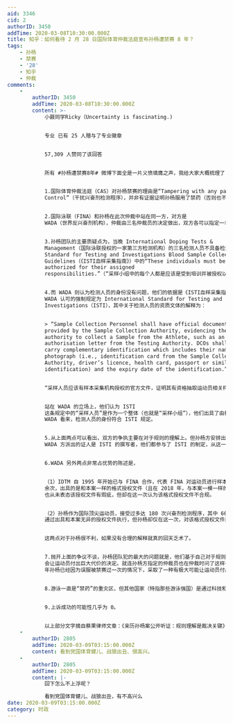 ```yaml
---
aid: 3346
cid: 2
authorID: 3450
addTime: 2020-03-08T10:30:00.000Z
title: 知乎：如何看待 2 月 28 日国际体育仲裁法庭宣布孙杨遭禁赛 8 年？
tags:
    - 孙杨
    - 禁赛
    - '28'
    - 知乎
    - 仲裁
comments:
    -
        authorID: 3450
        addTime: 2020-03-08T10:30:00.000Z
        content: >-
            小聂同学Ricky（Uncertainty is fascinating.)


            专业 已有 25 人赠与了专业徽章


            57,309 人赞同了该回答


            所有 #孙杨遭禁赛8年# 微博下面全是一片义愤填膺之声，我给大家大概梳理了 9 点，你们看完再做评判。


            1.国际体育仲裁法庭（CAS）对孙杨禁赛的理由是“Tampering with any part of Doping
            Control”（干扰兴奋剂检测程序），并非有证据证明孙杨服用了禁药（否则也不会裁定他之前的比赛成绩有效）。


            2.国际泳联（FINA）和孙杨在此次仲裁中站在同一方，对方是
            WADA（世界反兴奋剂机构），仲裁由三名仲裁员的决定做出，双方各可以指定一名仲裁员，第三名仲裁员（即仲裁庭主席）由CAS上诉部主席指定。


            3.孙杨团队的主要质疑点为，当晚 International Doping Tests &
            Management（国际泳联授权的一家第三方检测机构）的三名检测人员不具备检测资质。他们怀疑的依据是 International
            Standard for Testing and Investigations Blood Sample Collection
            Guidelines（《ISTI血样采集指南》）中的“These individuals must be trained and
            authorized for their assigned
            responsibilities.”（“采样小组中的每个人都是应该是受到培训并被授权以实施其各自分配的职能”）。


            4.而 WADA 则认为检测人员的身份没有问题，他们的依据是《ISTI血样采集指南》只是一份指导性的建议，并不是具有强制效力的规定，而
            WADA 认可的强制规定为 International Standard for Testing and
            Investigations（ISTI），其中关于检测人员的资质文体的解释为：


            > “Sample Collection Personnel shall have official documentation,
            provided by the Sample Collection Authority, evidencing their
            authority to collect a Sample from the Athlete, such as an
            authorisation letter from the Testing Authority. DCOs shall also
            carry complementary identification which includes their name and
            photograph (i.e., identification card from the Sample Collection
            Authority, driver’s licence, health card, passport or similar valid
            identification) and the expiry date of the identification.”


            “采样人员应该有样本采集机构授权的官方文件，证明其有资格抽取运动员相关样本。样本采集人员应该携带包含其姓名和照片能够证明其身份并在有效期之内的证件（如样本采集机构的身份卡、驾照、医保卡、护照或类似证件）。”


            站在 WADA 的立场上，他们认为 ISTI
            这条规定中的“采样人员”是作为一个整体（也就是“采样小组”），他们出具了由检测机构（FINA）向采样机构（IDTM）发出的一份授权文件，另外的两名检测人员（血检官和尿检官）分别出示了护士资格证和身份证。在
            WADA 看来，检测人员的身份符合 ISTI 规定。


            5.从上面两点可以看出，双方的争执主要在对于规则的理解上。但孙杨方安排出庭的证人都是“事实证人”（证明现场发生具体事件的证人），对规则的理解并没有什么实际用处。而
            WADA 方派出的证人是 ISTI 的撰写者，他们都参与了 ISTI 的制定，从这一点上来说，WADA 就占据了主动。


            6.WADA 另外两点非常占优势的陈述是，


            （1）IDTM 自 1995 年开始已与 FINA 合作，代表 FINA 对运动员进行样本采集共计 19000
            余次，出具的是和本案一样的格式授权文件（且在 2018 年，与本案一模一样的格式授权文件被使用过逾 3000 次），FINA
            也从未表态该授权文件有瑕疵，但却在这一次认为该格式授权文件不合规。


            （2）孙杨作为国际顶尖运动员，接受过多达 180 次兴奋剂检测程序，其中 60 次由 IDTM
            通过出具和本案无异的授权文件执行，但孙杨却仅在这一次，对该格式授权文件提出质疑。


            这两点对于孙杨很不利，如果没有合理的解释就真的回天乏术了。


            7.抛开上面的争议不谈，孙杨团队犯的最大的问题就是，他们基于自己对于规则的理解（有可能不准确）就采取了一个 100%
            会让运动员付出巨大代价的决定。就连孙杨方指定的仲裁员也在仲裁时问了这样一个问题：“如果万一你们对于规则的理解有偏差，特别是在 2014
            年孙杨已经因为误服被禁赛过一次的情况下，采取了一种有极大可能让运动员付出巨大代价的行为，你们在行动前是否曾经有一秒钟想过这个问题？”


            8.游泳一直是“禁药”的重灾区，但其他国家（特指那些游泳强国）是通过科技和政治的手段来规避风险。一是研发现有检测手段无法检测出来的能提高运动员成绩的药物，二是通过本国在国际单项体育组织或者国际反兴奋剂机构中的“人脉”或“能力”为某些特殊药品开设“白名单”。


            9.上诉成功的可能性几乎为 0。


            以上部分文字摘自蔡果律师文章：《亲历孙杨案公开听证：规则理解是裁决关键》[http://t.cn/AisYE8QV](http://t.cn/AisYE8QV)，里面有更多听证会细节，大家可以仔细看看。
    -
        authorID: 2805
        addTime: 2020-03-09T03:15:00.000Z
        content: 看到党国体育健儿、战狼出丑、很高兴。
    -
        authorID: 2805
        addTime: 2020-03-09T03:15:00.000Z
        content: |-
            回下怎么不上浮呢？

            看到党国体育健儿、战狼出丑，有不高兴么
date: 2020-03-09T03:15:00.000Z
category: 时政
---
```



